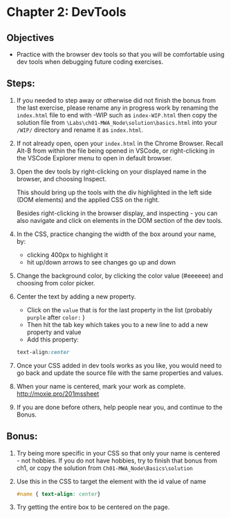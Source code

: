 # Chapter 2: DevTools

## Objectives
* Practice with the browser dev tools so that you will be comfortable using dev tools when debugging future coding exercises.

## Steps:

1. If you needed to step away or otherwise did not finish the bonus from the last exercise, please rename any in progress work by renaming the `index.html` file to end with -WIP such as `index-WIP.html` then copy the solution file from `\Labs\ch01-MWA_Node\solution\basics.html` into your `/WIP/` directory and rename it as `index.html`.

1. If not already open, open your `index.html` in the Chrome Browser. Recall Alt-B from within the file being opened in VSCode, or right-clicking in the VSCode Explorer menu to open in default browser.

1. Open the dev tools by right-clicking on your displayed name in the browser, and choosing Inspect. 

    This should bring up the tools with the div highlighted in the left side (DOM elements) and the applied CSS on the right.

    Besides right-clicking in the browser display, and inspecting - you can also navigate and click on elements in the DOM section of the dev tools. 
    
1. In the CSS, practice changing the width of the box around your name, by:
    * clicking 400px to highlight it
    * hit up/down arrows to see changes go up and down

1. Change the background color, by clicking the color value (#eeeeee) and choosing from color picker. 

1. Center the text by adding a new property. 
    * Click on the `value` that is for the last property in the list (probably `purple` after `color:` )
    * Then hit the tab key which takes you to a new line to add a new property and value
    * Add this property:   
    ```CSS
    text-align:center
    ```

1. Once your CSS added in dev tools works as you like, you would need to  go back and update the source file with the same properties and values.

1. When your name is centered, mark your work as complete.  
http://moxie.pro/201mssheet

1. If you are done before others, help people near you, and continue to the Bonus.

## Bonus:

1. Try being more specific in your CSS so that only your name is centered - not hobbies.
    If you do not have hobbies, try to finish that bonus from ch1, or copy the solution from `Ch01-MWA_Node\Basics\solution`


1. Use this in the CSS to target the element with the id value of name
    ```CSS
    #name { text-align: center}
    ```

1. Try getting the entire box to be centered on the page.
